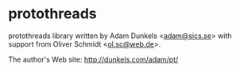 # protothreads

protothreads library written by Adam Dunkels &lt;adam@sics.se> with support
from Oliver Schmidt &lt;ol.sc@web.de>.

The author's Web site: http://dunkels.com/adam/pt/
